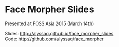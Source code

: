 # Face Morpher Slides

Presented at FOSS Asia 2015 (March 14th)   

Slides: <http://alyssaq.github.io/face_morpher_slides>    
Code: <http://github.com/alyssaq/face_morpher>